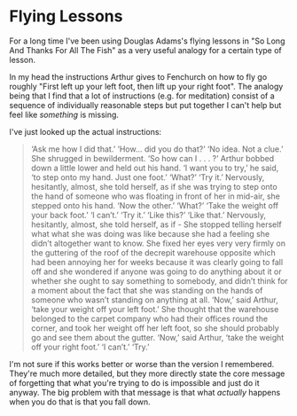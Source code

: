# Flying Lessons

For a long time I've been using Douglas Adams's flying lessons in "So Long And Thanks For All The Fish" as a very useful analogy for a certain type of lesson.

In my head the instructions Arthur gives to Fenchurch on how to fly go roughly "First left up your left foot, then lift up your right foot". The analogy being that I find that a lot of instructions (e.g. for meditation) consist of a sequence of individually reasonable steps but put together I can't help but feel like *something* is missing.

I've just looked up the actual instructions:

> ‘Ask me how I did that.’
> ‘How... did you do that?’
> ‘No idea. Not a clue.’
> She shrugged in bewilderment.
> ‘So how can I . . . ?’
> Arthur bobbed down a little lower and held out his hand.
> ‘I want you to try,’ he said, ‘to step onto my hand. Just one foot.’
> ‘What?’
> ‘Try it.’
> Nervously, hesitantly, almost, she told herself, as if she was trying to step onto the hand of someone who was floating in front of her in mid-air, she stepped onto his hand.
> ‘Now the other.’
> ‘What?’
> ‘Take the weight off your back foot.’
> ‘I can’t.’
> ‘Try it.’
> ‘Like this?’
> ‘Like that.’
> Nervously, hesitantly, almost, she told herself, as if - She stopped telling herself what what she was doing was like because she had a feeling she didn’t altogether want to know. She fixed her eyes very very firmly on the guttering of the roof of the decrepit warehouse opposite which had been annoying her for weeks because it was clearly going to fall off and she wondered if anyone was going to do anything about it or whether she ought to say something to somebody, and didn’t think for a moment about the fact that she was standing on the hands of someone who wasn’t standing on anything at all.
> ‘Now,’ said Arthur, ‘take your weight off your left foot.’
> She thought that the warehouse belonged to the carpet company who had their offices round the corner, and took her weight off her left foot, so she should probably go and see them about the gutter.
> ‘Now,’ said Arthur, ‘take the weight off your right foot.’
> ‘I can’t.’
> ‘Try.’

I'm not sure if this works better or worse than the version I remembered. They're much more detailed, but they more directly state the core message of forgetting that what you're trying to do is impossible and just do it anyway. The big problem with that message is that what *actually* happens when you do that is that you fall down.
